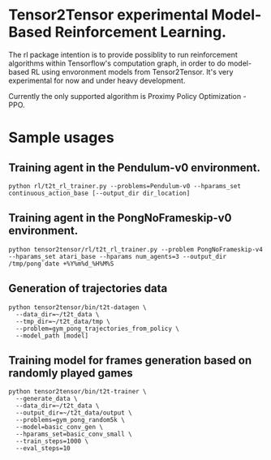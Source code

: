 # Tensor2Tensor experimental Model-Based Reinforcement Learning.

The rl package intention is to provide possiblity to run reinforcement
algorithms within Tensorflow's computation graph, in order to do model-based
RL using envoronment models from Tensor2Tensor. It's very experimental
for now and under heavy development.

Currently the only supported algorithm is Proximy Policy Optimization - PPO.

# Sample usages

## Training agent in the Pendulum-v0 environment.

```python rl/t2t_rl_trainer.py --problems=Pendulum-v0 --hparams_set continuous_action_base [--output_dir dir_location]```

## Training agent in the PongNoFrameskip-v0 environment.

```python tensor2tensor/rl/t2t_rl_trainer.py --problem PongNoFrameskip-v4 --hparams_set atari_base --hparams num_agents=3 --output_dir /tmp/pong`date +%Y%m%d_%H%M%S```

## Generation of trajectories data

```
python tensor2tensor/bin/t2t-datagen \
  --data_dir=~/t2t_data \
  --tmp_dir=~/t2t_data/tmp \
  --problem=gym_pong_trajectories_from_policy \
  --model_path [model]
```

## Training model for frames generation based on randomly played games

```
python tensor2tensor/bin/t2t-trainer \
  --generate_data \
  --data_dir=~/t2t_data \
  --output_dir=~/t2t_data/output \
  --problems=gym_pong_random5k \
  --model=basic_conv_gen \
  --hparams_set=basic_conv_small \
  --train_steps=1000 \
  --eval_steps=10
```
